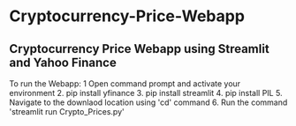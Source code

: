 # Cryptocurrency-Price-Webapp
## Cryptocurrency Price Webapp using Streamlit and Yahoo Finance

To run the Webapp:
1  Open command prompt and activate your environment 
2. pip install yfinance 
3. pip install streamlit
4. pip install PIL
5. Navigate to the downlaod location using 'cd' command
6. Run the command 'streamlit run Crypto_Prices.py'

